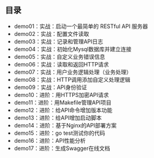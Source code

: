 ## 目录

+ demo01：实战：启动一个最简单的 RESTful API 服务器
+ demo02：实战：配置文件读取
+ demo03：实战：记录和管理API日志
+ demo04：实战：初始化Mysql数据库并建立连接
+ demo05：实战：自定义业务错误信息
+ demo06：实战：读取和返回HTTP请求
+ demo07：实战：用户业务逻辑处理（业务处理）
+ demo08：实战：HTTP调用添加自定义处理逻辑
+ demo09：实战：API身份验证
+ demo10：进阶：用HTTPS加密API请求
+ demo11：进阶：用Makefile管理API项目
+ demo12：进阶：给API命令增加版本功能
+ demo13：进阶：给API增加启动脚本
+ demo14：进阶：基于Nginx的API部署方案
+ demo15：进阶：go test测试你的代码
+ demo16：进阶：API性能分析
+ demo17：进阶：生成Swagger在线文档
